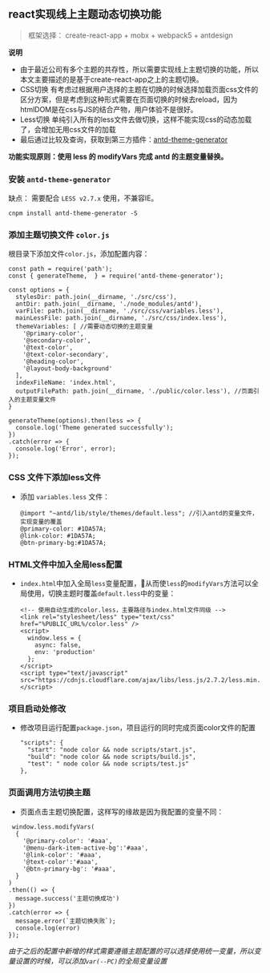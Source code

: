 ## react实现线上主题动态切换功能

> 框架选择： create-react-app + mobx + webpack5 + antdesign 

**说明**   
- 由于最近公司有多个主题的共存性，所以需要实现线上主题切换的功能，所以本文主要描述的是基于create-react-app之上的主题切换。
- CSS切换
  有考虑过根据用户选择的主题在切换的时候选择加载页面css文件的区分方案，但是考虑到这种形式需要在页面切换的时候去reload，因为htmlDOM是在css与JS的结合产物，用户体验不是很好。
- Less切换
  单纯引入所有的less文件去做切换，这样不能实现css的动态加载了，会增加无用css文件的加载
- 最后通过比较及查询，获取到第三方插件：[antd-theme-generator](https://www.npmjs.com/package/antd-theme-generator)

**功能实现原则：使用 less 的 modifyVars 完成 antd 的主题变量替换。**

### 安装 `antd-theme-generator`
缺点： 需要配合 `LESS v2.7.x` 使用，不兼容IE。
```
cnpm install antd-theme-generator -S
```

### 添加主题切换文件 `color.js`
根目录下添加文件`color.js`，添加配置内容：
```
const path = require('path');
const { generateTheme,  } = require('antd-theme-generator');

const options = {
  stylesDir: path.join(__dirname, './src/css'),
  antDir: path.join(__dirname, './node_modules/antd'),
  varFile: path.join(__dirname, './src/css/variables.less'),
  mainLessFile: path.join(__dirname, './src/css/index.less'),
  themeVariables: [ //需要动态切换的主题变量
    '@primary-color',
    '@secondary-color',
    '@text-color',
    '@text-color-secondary',
    '@heading-color',
    '@layout-body-background'
  ],
  indexFileName: 'index.html',
  outputFilePath: path.join(__dirname, './public/color.less'), //页面引入的主题变量文件
}

generateTheme(options).then(less => {
  console.log('Theme generated successfully');
})
.catch(error => {
  console.log('Error', error);
});

```

### CSS 文件下添加less文件
- 添加 `variables.less` 文件：
  ```
  @import "~antd/lib/style/themes/default.less"; //引入antd的变量文件，实现变量的覆盖
  @primary-color: #1DA57A;
  @link-color: #1DA57A;
  @btn-primary-bg:#1DA57A;

  ```

### HTML文件中加入全局less配置
- `index.html`中加入全局`less`变量配置，从而使`less`的`modifyVars`方法可以全局使用，切换主题时覆盖`default.less`中的变量：
  ```
  <!-- 使用自动生成的color.less，主要路径与index.html文件同级 -->
  <link rel="stylesheet/less" type="text/css" href="%PUBLIC_URL%/color.less" /> 
  <script>
    window.less = {
      async: false,
      env: 'production'
    };
  </script>
  <script type="text/javascript" src="https://cdnjs.cloudflare.com/ajax/libs/less.js/2.7.2/less.min.js"></script>
  ```

### 项目启动处修改
- 修改项目运行配置`package.json`，项目运行的同时完成页面color文件的配置
  ```
  "scripts": {
    "start": "node color && node scripts/start.js",
    "build": "node color && node scripts/build.js",
    "test": " node color && node scripts/test.js"
  },
  ```

### 页面调用方法切换主题
- 页面点击主题切换配置，这样写的缘故是因为我配置的变量不同：
```
 window.less.modifyVars(
  {
    '@primary-color': '#aaa',
    '@menu-dark-item-active-bg':'#aaa',
    '@link-color': '#aaa',
    '@text-color':'#aaa',
    '@btn-primary-bg': '#aaa',
  }
)
.then(() => { 
  message.success('主题切换成功')
})
.catch(error => {
  message.error(`主题切换失败`);
  console.log(error)
});
```


*由于之后的配置中新增的样式需要遵循主题配置的可以选择使用统一变量，所以变量设置的时候，可以添加`var(--PC)`的全局变量设置*
